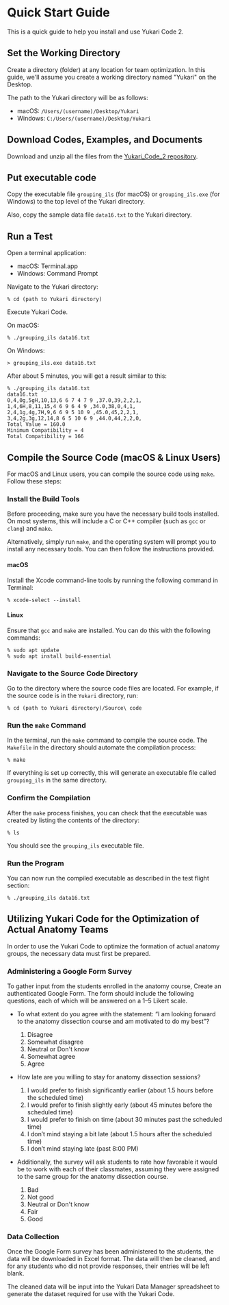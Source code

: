 # Quick Start Guide
This is a quick guide to help you install and use Yukari Code 2.

## Set the Working Directory

Create a directory (folder) at any location for team optimization. In this guide, we'll assume you create a working directory named "Yukari" on the Desktop.

The path to the Yukari directory will be as follows:

- macOS: `/Users/(username)/Desktop/Yukari`
- Windows: `C:/Users/(username)/Desktop/Yukari`

## Download Codes, Examples, and Documents

Download and unzip all the files from the [Yukari_Code_2 repository](https://github.com/tohru-murakami/Yukari_Code_2).

## Put executable code

Copy the executable file `grouping_ils` (for macOS) or `grouping_ils.exe` (for Windows) to the top level of the Yukari directory.

Also, copy the sample data file `data16.txt` to the Yukari directory.

## Run a Test

Open a terminal application:

- macOS: Terminal.app
- Windows: Command Prompt

Navigate to the Yukari directory:

```
% cd (path to Yukari directory)
```

Execute Yukari Code.

On macOS:

```
% ./grouping_ils data16.txt
```

On Windows:

```
> grouping_ils.exe data16.txt
```

After about 5 minutes, you will get a result similar to this:

```
% ./grouping_ils data16.txt 
data16.txt
0,4,0g,5gH,10,13,6 6 7 4 7 9 ,37.0,39,2,2,1,
1,4,6H,8,11,15,4 6 9 6 4 9 ,34.0,38,0,4,1,
2,4,1g,4g,7H,9,6 6 9 5 10 9 ,45.0,45,2,2,1,
3,4,2g,3g,12,14,8 6 5 10 6 9 ,44.0,44,2,2,0,
Total Value = 160.0
Minimum Compatibility = 4
Total Compatibility = 166
```

## Compile the Source Code (macOS & Linux Users)

For macOS and Linux users, you can compile the source code using `make`. Follow these steps:

### Install the Build Tools

Before proceeding, make sure you have the necessary build tools installed. On most systems, this will include a C or C++ compiler (such as `gcc` or `clang`) and `make`.

Alternatively, simply run `make`, and the operating system will prompt you to install any necessary tools. You can then follow the instructions provided.

#### macOS

  Install the Xcode command-line tools by running the following command in Terminal:

  ```
  % xcode-select --install
  ```

#### Linux

Ensure that `gcc` and `make` are installed. You can do this with the following commands:

  ```
  % sudo apt update
  % sudo apt install build-essential
  ```

### Navigate to the Source Code Directory

Go to the directory where the source code files are located. For example, if the source code is in the `Yukari` directory, run:

```
% cd (path to Yukari directory)/Source\ code
```

### Run the `make` Command

In the terminal, run the `make` command to compile the source code. The `Makefile` in the directory should automate the compilation process:

```
% make
```

If everything is set up correctly, this will generate an executable file called `grouping_ils` in the same directory.

### Confirm the Compilation

After the `make` process finishes, you can check that the executable was created by listing the contents of the directory:

```
% ls
```

You should see the `grouping_ils` executable file.

### Run the Program

You can now run the compiled executable as described in the test flight section:

```
% ./grouping_ils data16.txt
```

## Utilizing Yukari Code for the Optimization of Actual Anatomy Teams

In order to use the Yukari Code to optimize the formation of actual anatomy groups, the necessary data must first be prepared.

### Administering a Google Form Survey

To gather input from the students enrolled in the anatomy course, Create an authenticated Google Form. The form should include the following questions, each of which will be answered on a 1–5 Likert scale.

- To what extent do you agree with the statement: “I am looking forward to the anatomy dissection course and am motivated to do my best”?

   1. Disagree
   2. Somewhat disagree
   3. Neutral or Don't know
   4. Somewhat agree
   5. Agree 

- How late are you willing to stay for anatomy dissection sessions?

  1. I would prefer to finish significantly earlier (about 1.5 hours before the scheduled time)
  2. I would prefer to finish slightly early (about 45 minutes before the scheduled time)
  3. I would prefer to finish on time (about 30 minutes past the scheduled time)
  4. I don’t mind staying a bit late (about 1.5 hours after the scheduled time)
  5. I don’t mind staying late (past 8:00 PM)

- Additionally, the survey will ask students to rate how favorable it would be to work with each of their classmates, assuming they were assigned to the same group for the anatomy dissection course.

  1. Bad
  2. Not good
  3. Neutral or Don't know
  4. Fair
  5. Good

### Data Collection

Once the Google Form survey has been administered to the students, the data will be downloaded in Excel format. The data will then be cleaned, and for any students who did not provide responses, their entries will be left blank.

The cleaned data will be input into the Yukari Data Manager spreadsheet to generate the dataset required for use with the Yukari Code.
